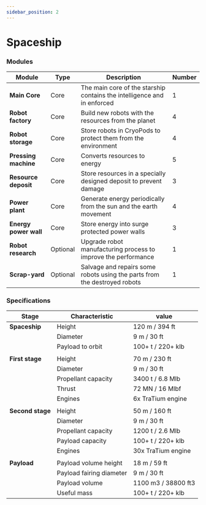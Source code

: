 ```yaml
---
sidebar_position: 2
---
```


# Spaceship

### Modules

| Module                | Type     | Description                                                               | Number |
|-----------------------|----------|---------------------------------------------------------------------------|--------|
| **Main Core**         | Core     | The main core of the starship contains the intelligence and in enforced   | 1      |
| **Robot factory**     | Core     | Build new robots with the resources from the planet                       | 4      |
| **Robot storage**     | Core     | Store robots in CryoPods to protect them from the environment             | 4      |
| **Pressing machine**  | Core     | Converts resources to energy                                              | 5      |
| **Resource deposit**  | Core     | Store resources in a specially designed deposit to prevent damage         | 3      |
| **Power plant**       | Core     | Generate energy periodically from the sun and the earth movement          | 4      |
| **Energy power wall** | Core     | Store energy into surge protected power walls                             | 3      |
| **Robot research**    | Optional | Upgrade robot manufacturing process to improve the performance            | 1      |
| **Scrap-yard**        | Optional | Salvage and repairs some robots using the parts from the destroyed robots | 1      |

### Specifications

| Stage            | Characteristic           | value               |
|------------------|--------------------------|---------------------|
| **Spaceship**    | Height                   | 120 m / 394 ft      |
|                  | Diameter                 | 9 m / 30 ft         |
|                  | Payload to orbit         | 100+ t / 220+ klb   |
|                  |                          |                     |
| **First stage**  | Height                   | 70 m / 230 ft       |
|                  | Diameter                 | 9 m / 30 ft         |
|                  | Propellant capacity      | 3400 t / 6.8 Mlb    |
|                  | Thrust                   | 72 MN / 16 Mlbf     |
|                  | Engines                  | 6x TraTium engine   |
|                  |                          |                     |
| **Second stage** | Height                   | 50 m / 160 ft       |
|                  | Diameter                 | 9 m / 30 ft         |
|                  | Propellant capacity      | 1200 t / 2.6 Mlb    |
|                  | Payload capacity         | 100+ t / 220+ klb   |
|                  | Engines                  | 30x TraTium engine  |
|                  |                          |                     |
| **Payload**      | Payload volume height    | 18 m / 59 ft        |
|                  | Payload fairing diameter | 9 m / 30 ft         |
|                  | Payload volume           | 1100 m3 / 38800 ft3 |
|                  | Useful mass              | 100+ t / 220+ klb   |
